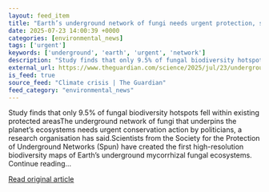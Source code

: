 ```yaml
---
layout: feed_item
title: "Earth’s underground network of fungi needs urgent protection, say researchers"
date: 2025-07-23 14:00:39 +0000
categories: [environmental_news]
tags: ['urgent']
keywords: ['underground', 'earth', 'urgent', 'network']
description: "Study finds that only 9.5% of fungal biodiversity hotspots fell within existing protected areasThe underground network of fungi that underpins the planet’s e..."
external_url: https://www.theguardian.com/science/2025/jul/23/underground-network-of-fungi-on-earth-needs-urgent-protection-say-researchers
is_feed: true
source_feed: "Climate crisis | The Guardian"
feed_category: "environmental_news"
---
```


Study finds that only 9.5% of fungal biodiversity hotspots fell within existing protected areasThe underground network of fungi that underpins the planet’s ecosystems needs urgent conservation action by politicians, a research organisation has said.Scientists from the Society for the Protection of Underground Networks (Spun) have created the first high-resolution biodiversity maps of Earth’s underground mycorrhizal fungal ecosystems. Continue reading...

[Read original article](https://www.theguardian.com/science/2025/jul/23/underground-network-of-fungi-on-earth-needs-urgent-protection-say-researchers)
